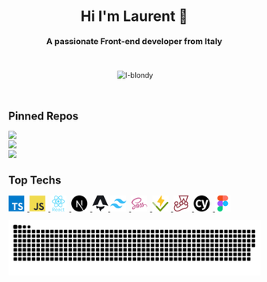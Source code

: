 <h1 align="center">Hi I'm Laurent 👋</h1>

<h3 align="center">A passionate Front-end developer from Italy</h3>

<br>

<!-- GITHUB STATS -->
<p align="center">
  &nbsp;<img
    align="center"
    src="https://github-readme-stats.vercel.app/api?username=l-blondy&show_icons=true&locale=en"
    alt="l-blondy"
  />
</p>

<br>

<!-- MY REPOS -->

## Pinned Repos

<div style='display:flex;gap:0 10px;flex-direction:column;'>
  <a href="https://github.com/L-Blondy/tw-colors" target="_blank" rel="noreferrer">
    <picture>
      <source media="(prefers-color-scheme: dark)" srcset='https://github-readme-stats.vercel.app/api/pin/?username=L-Blondy&repo=tw-colors&border_color=87ceeb40&bg_color=161b24&title_color=f5f5f5&icon_color=87ceeb&text_color=cccccc'>
      <source media="(prefers-color-scheme: light)" srcset='https://github-readme-stats.vercel.app/api/pin/?username=L-Blondy&repo=tw-colors&border_color=2986cc60&bg_color=ffffff&title_color=106eb5&text_color=8B949E&icon_color=2986cc'>
      <img src='https://github-readme-stats.vercel.app/api/pin/?username=L-Blondy&repo=tw-colors&border_color=2986cc60&bg_color=ffffff&title_color=106eb5&text_color=8B949E&icon_color=2986cc'>
    </picture>
  </a>

<a style="display:block;border-radius:4px;max-width:min(100%,400px);max-height:400px">
  <img  
    width="400"
    src="https://api.star-history.com/svg?repos=L-Blondy/tw-colors&type=Date" 
  >
</a>

<!-- [![Star History Chart](https://api.star-history.com/svg?repos=L-Blondy/tw-colors&type=Date)](https://star-history.com/#L-Blondy/tw-colors&Date) -->

</div>

<a href="https://github.com/L-Blondy/up-fetch" target="_blank" rel="noreferrer">
  <picture>
    <source media="(prefers-color-scheme: dark)" srcset='https://github-readme-stats.vercel.app/api/pin/?username=L-Blondy&repo=up-fetch&border_color=87ceeb40&bg_color=161b24&title_color=f5f5f5&icon_color=87ceeb&text_color=cccccc'>
    <source media="(prefers-color-scheme: light)" srcset='https://github-readme-stats.vercel.app/api/pin/?username=L-Blondy&repo=up-fetch&border_color=2986cc60&bg_color=ffffff&title_color=106eb5&text_color=8B949E&icon_color=2986cc'>
    <img src='https://github-readme-stats.vercel.app/api/pin/?username=L-Blondy&repo=up-fetch&border_color=2986cc60&bg_color=ffffff&title_color=106eb5&text_color=8B949E&icon_color=2986cc'>
  </picture>
</a>

<br>

<!-- TECHNOLOGIES -->

## Top Techs

<p align="left">
  <a href="https://www.typescriptlang.org/" target="_blank" rel="noreferrer">
    <img
      src="./typescript.svg"
      alt="typescript"
      title="Typescript"
      width="32"
      height="32"
      style='margin-right:6px;'
    />
  </a>
  <a
    href="https://developer.mozilla.org/en-US/docs/Web/JavaScript"
    target="_blank"
    rel="noreferrer"
  >
    <img
      src="./javascript.svg"
      alt="javascript"
      title="Javascript"
      width="32"
      height="32"
      style='margin-right:6px;'
    />
  </a>
	<a href="https://reactjs.org/" target="_blank" rel="noreferrer">
    <img
      src="./react.svg"
      alt="react"
      title="React"
      width="32"
      height="32"
      style='margin-right:6px;'
    />
  </a>
  <a href="https://nextjs.org/" target="_blank" rel="noreferrer">
    <img
      src="./next.svg"
      alt="nextjs"
      title="Next.js"
      width="32"
      height="32"
      style='margin-right:6px;'
    />
  </a>
  <a href="https://astro.build/" target="_blank" rel="noreferrer">
    <picture 
      alt="astro" 
      title="Astro" 
      width="32" 
      height="32" >
      <source media="(prefers-color-scheme: dark)" srcset="./astro-theme-dark.svg">
      <source media="(prefers-color-scheme: light)" srcset="./astro-theme-light.svg">
      <img 
        alt="github contribution grid snake animation" src="./astro-theme-light.svg" 
        alt="astro" 
        title="Astro" 
        width="32" 
        height="32"
      >
    </picture>
  </a>
  <a href="https://tailwindcss.com/" target="_blank" rel="noreferrer">
    <img
      src="./tailwind.svg"
      alt="tailwind"
      title="Tailwind"
      width="32"
      height="32"
      style='margin-right:6px;'
    />
  </a>
  <a href="https://sass-lang.com" target="_blank" rel="noreferrer">
    <img
      src="./sass.svg"
      alt="sass"
      title="SASS"
      width="32"
      height="32"
      style='margin-right:6px;'
    />
  </a>
  <a href=https://vitest.dev/" target="_blank" rel="noreferrer">
    <img
      src="./vitest.svg"
      alt="vitest"
      title="vitest"
      width="32"
      height="32"
      style='margin-right:6px;'
    />
  </a>
  <a href="https://jestjs.io" target="_blank" rel="noreferrer">
    <img
      src="./jest.svg"
      alt="jest"
      title="Jest"
      width="32"
      height="32"
      style='margin-right:6px;'
    />
  </a>
  <a href="https://www.cypress.io" target="_blank" rel="noreferrer">
    <img
      src="./cypress.svg"
      alt="cypress"
      title="Cypress"
      width="32"
      height="32"
      style='margin-right:6px;'
    />
  </a>
  <a href="https://www.figma.com/" target="_blank" rel="noreferrer">
    <img
      src="./figma.svg"
      alt="figma"
      title="Figma"
      width="32"
      height="32"
      style='margin-right:6px;'
    />
  </a>
</p>

<!-- SNAKE -->
<picture>
  <source media="(prefers-color-scheme: dark)" srcset="https://raw.githubusercontent.com/L-Blondy/L-Blondy/snake/snake-dark.svg">
  <source media="(prefers-color-scheme: light)" srcset="https://raw.githubusercontent.com/L-Blondy/L-Blondy/snake/snake.svg">
  <img alt="github contribution grid snake animation" src="https://raw.githubusercontent.com/L-Blondy/L-Blondy/snake/snake.svg">
</picture>
